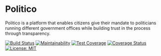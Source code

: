 # Politico
Politico is a platform that enables citizens give their mandate to politicians running different government offices while building trust in the process through transparency.

[![Build Status](https://travis-ci.com/amaechi-chuks/Politico.svg?branch=develop)](https://travis-ci.com/amaechi-chuks/Politico)
[![Maintainability](https://api.codeclimate.com/v1/badges/6d87da9486940f2ed6f5/maintainability)](https://codeclimate.com/github/amaechi-chuks/Politico/maintainability)
[![Test Coverage](https://api.codeclimate.com/v1/badges/6d87da9486940f2ed6f5/test_coverage)](https://codeclimate.com/github/amaechi-chuks/Politico/test_coverage)
[![Coverage Status](https://coveralls.io/repos/github/amaechi-chuks/Politico/badge.svg?branch=develop)](https://coveralls.io/github/amaechi-chuks/Politico?branch=develop)
[![License: MIT](https://img.shields.io/badge/License-MIT-green.svg)](https://opensource.org/licenses/MIT)